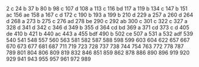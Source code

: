 2 c
24 b
37 b
80  b
98 c
107 d
108 a
113 c
116 bd
117  a
119 b
134 c
147 b
151 ac
156 ae
158 a
167 c d
172 c
190 b
193 a
199 b
210 d
229 a
257 a
260 d
264 d
268 a 
273 b
275 c
276 ad
278 be
290 c
292 ab
300 c
301 c
322 c
327 a
328 d
341 d
342 c
346 d
349 b
355 d
364 cd  bd
369 a
371 cd 
373  c d
405 de
410 b
421 b
440 ac
443 a
455 bdf
490 b
502 ce
507 a
531 a
532 adf
539
540
541
548
557
560
563
581
582
587
588
598
599
603
604
622
657
667
670
673
677
681
687
711
719
723
728
737
738
744
754
763
772
778
787
789
801
804
806
809
819
832
846
851
859
862
878
886
890
896
919
920
929
941
943
955
957
961
972
989
